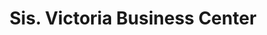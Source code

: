 ---
title: "Sis. Victoria Business Center"
url: /zwedru/sis-victoria-business-center/
shop: Lebensmittel
---